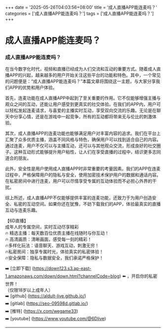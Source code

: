 +++
date = '2025-05-26T04:03:56+08:00'
title = '成人直播APP能连麦吗？'
categories = ['成人直播APP能连麦吗？']
tags = ['成人直播APP能连麦吗？']
+++

# 成人直播APP能连麦吗？

### 成人直播APP能连麦吗？

在当今数字化时代，视频和直播已经成为人们交流和互动的重要方式。随着成人直播APP的兴起，越来越多的用户开始关注这些平台的功能和特色。其中，一个常见的问题便是：“成人直播APP能连麦吗？”本篇文章将围绕这一主题，与大家分享我们APP的优势和用户体验。

首先，连麦功能在成人直播APP中起到了至关重要的作用。它不仅能够增强主播与观众之间的互动，还能让用户感受到更真实的社交体验。在我们的APP内，用户可以轻松发起连麦请求，与喜爱的主播实时互动，享受双向交流的乐趣。无论是在聊天中分享心情，还是在游戏中一起竞争，所有的互动都将带来无与伦比的刺激体验。

其次，成人直播APP的连麦功能也能够满足用户对丰富内容的追求。我们在平台上汇聚了众多优质主播，涵盖不同风格与特色，确保用户可以找到适合自己的内容。通过连麦，用户不仅可以与主播互动，还可以与其他观众交流，形成良好的社交圈子。这种互动形式能够提升用户粘性，让人们在享受直播的过程中，结识更多志同道合的朋友。

此外，安全性是用户使用成人直播APP时非常重要的考量因素。我们的APP在连麦过程中，严格保障用户的隐私与安全，使用加密技术保护用户的数据和通话内容。在私密房间中进行连麦，用户可以尽情享受专属的互动体验而不必担心外界的干扰。

综上所述，成人直播APP不仅能够提供丰富的连麦功能，还致力于为用户创造安全、私密的互动空间。如果你还在犹豫，不妨下载我们的APP，体验最真实的直播互动与连麦乐趣。

【6D直播】  
成年人的专属空间，实时互动尽享精彩  
🔥 精选主播：每天数百位优质主播在线随时与你互动！  
🔥 高清画质：清晰画面，感受每一刻的精彩！  
🔥多样化玩法：语音聊天、游戏互动，刺激无穷！  
🔥私密房间：独享专属时光，体验真实的私密体验！  
🔥安全保障：隐私与数据安全，我们承诺严格保护！  

➡️ [立即下载] (https://down123.s3.ap-east-1.amazonaws.com/down/down.html?channelCode=blog) ⬅️ ，开启你的私密世界！  
（仅限18岁以上成年人）  
➡️ [github] (https://aldult-live.github.io/)  
➡️ [gitlab] (https://seo-09598d.gitlab.io/)  
➡️ [推特] (https://x.com/wegame33)  
➡️ [youtube] (https://www.youtube.com/@6Dlive)  

---
